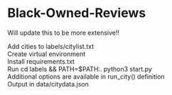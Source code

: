 # Black-Owned-Reviews

Will update this to be more extensive!!  

Add cities to labels/citylist.txt  
Create virtual environment  
Install requirements.txt  
Run cd labels && PATH=$PATH:. python3 start.py  
Additional options are available in run_city() definition  
Output in data/citydata.json  
